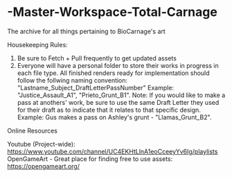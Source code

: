 # -Master-Workspace-Total-Carnage
The archive for all things pertaining to BioCarnage's art

Housekeeping Rules:
1. Be sure to Fetch + Pull frequently to get updated assets
2. Everyone will have a personal folder to store their works in progress in each file type. All finished renders ready for implementation should follow the follwing naming convention: "Lastname_Subject_DraftLetterPassNumber" Example: "Justice_Assault_A1", "Prieto_Grunt_B1".
Note: If you would like to make a pass at anothers' work, be sure to use the same Draft Letter they used for their draft as to indicate that it relates to that specific design. Example: Gus makes a pass on Ashley's grunt - "Llamas_Grunt_B2".

Online Resources

Youtube (Project-wide): https://www.youtube.com/channel/UC4EKHtLlnA1eoCceeyYv6Ig/playlists
OpenGameArt - Great place for finding free to use assets: https://opengameart.org/

